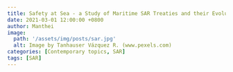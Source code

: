 ```yaml
---
title: Safety at Sea - a Study of Maritime SAR Treaties and their Evolution
date: 2021-03-01 12:00:00 +0800
author: Manthei
image:
  path: '/assets/img/posts/sar.jpg'
  alt: Image by Tanhauser Vázquez R. (www.pexels.com)
categories: [Contemporary topics, SAR]
tags: [SAR]
---
```


